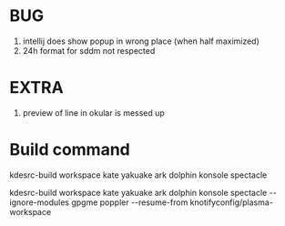 # BUG
1. intellij does show popup in wrong place (when half maximized)
2. 24h format for sddm not respected


# EXTRA
1. preview of line in okular is messed up

# Build command
kdesrc-build workspace kate yakuake ark dolphin konsole spectacle

kdesrc-build workspace kate yakuake ark dolphin konsole spectacle --ignore-modules gpgme poppler --resume-from knotifyconfig/plasma-workspace
